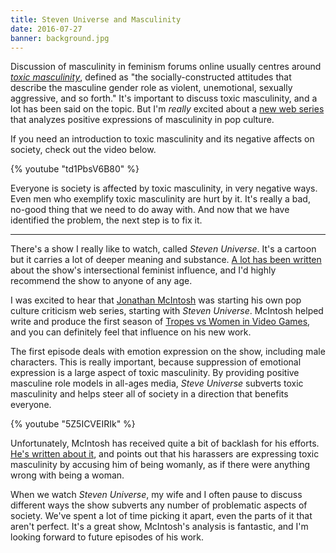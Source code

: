 ```yaml
---
title: Steven Universe and Masculinity
date: 2016-07-27
banner: background.jpg
---
```


Discussion of masculinity in feminism forums online usually centres around [_toxic masculinity_](http://geekfeminism.wikia.com/wiki/Toxic_masculinity), defined as "the socially-constructed attitudes that describe the masculine gender role as violent, unemotional, sexually aggressive, and so forth." It's important to discuss toxic masculinity, and a lot has been said on the topic. But I'm _really_ excited about a [new web series](https://www.youtube.com/channel/UCHiwtz2tCEfS17N9A-WoSSw) that analyzes positive expressions of masculinity in pop culture.

If you need an introduction to toxic masculinity and its negative affects on society, check out the video below.

{% youtube "td1PbsV6B80" %}

Everyone is society is affected by toxic masculinity, in very negative ways. Even men who exemplify toxic masculinity are hurt by it. It's really a bad, no-good thing that we need to do away with. And now that we have identified the problem, the next step is to fix it.

---

There's a show I really like to watch, called _Steven Universe_. It's a cartoon but it carries a lot of deeper meaning and substance. [A lot has been written](http://fembotmag.com/2015/05/19/steven-universe-a-great-start-for-an-internsectional-feminist-childrens-show/) about the show's intersectional feminist influence, and I'd highly recommend the show to anyone of any age.

I was excited to hear that [Jonathan McIntosh](https://twitter.com/radicalbytes) was starting his own pop culture criticism web series, starting with _Steven Universe_. McIntosh helped write and produce the first season of [Tropes vs Women in Video Games](https://www.youtube.com/playlist?list=PLn4ob_5_ttEaA_vc8F3fjzE62esf9yP61), and you can definitely feel that influence on his new work.

The first episode deals with emotion expression on the show, including male characters. This is really important, because suppression of emotional expression is a large aspect of toxic masculinity. By providing positive masculine role models in all-ages media, _Steve Universe_ subverts toxic masculinity and helps steer all of society in a direction that benefits everyone.

{% youtube "5Z5ICVEIRIk" %}

Unfortunately, McIntosh has received quite a bit of backlash for his efforts. [He's written about it](http://popculturedetective.tumblr.com/post/147599643970/when-men-are-harassed-online), and points out that his harassers are expressing toxic masculinity by accusing him of being womanly, as if there were anything wrong with being a woman.

When we watch _Steven Universe_, my wife and I often pause to discuss different ways the show subverts any number of problematic aspects of society. We've spent a lot of time picking it apart, even the parts of it that aren't perfect. It's a great show, McIntosh's analysis is fantastic, and I'm looking forward to future episodes of his work.
